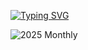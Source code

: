 
[![Typing SVG](https://readme-typing-svg.herokuapp.com?font=Orbitron&size=22&duration=3500&color=00FF00&background=0D1117&lines=FRONT-END+DEVELOPER;ALWAYS+LEARNING)](https://git.io/typing-svg) 

![2025 Monthly](https://github-readme-stats.vercel.app/api?username=FridayBlessed&theme=dark&bg_color=000000&title_color=00FF7F&hide_title=true&custom_title=2025+Stats)
